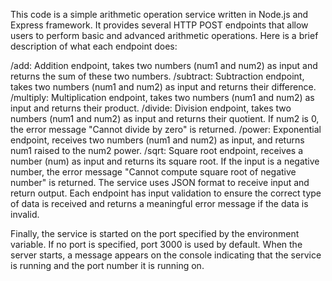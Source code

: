 This code is a simple arithmetic operation service written in Node.js and Express framework. It provides several HTTP POST endpoints that allow users to perform basic and advanced arithmetic operations. Here is a brief description of what each endpoint does:

/add: Addition endpoint, takes two numbers (num1 and num2) as input and returns the sum of these two numbers.
/subtract: Subtraction endpoint, takes two numbers (num1 and num2) as input and returns their difference.
/multiply: Multiplication endpoint, takes two numbers (num1 and num2) as input and returns their product.
/divide: Division endpoint, takes two numbers (num1 and num2) as input and returns their quotient. If num2 is 0, the error message "Cannot divide by zero" is returned.
/power: Exponential endpoint, receives two numbers (num1 and num2) as input, and returns num1 raised to the num2 power.
/sqrt: Square root endpoint, receives a number (num) as input and returns its square root. If the input is a negative number, the error message "Cannot compute square root of negative number" is returned.
The service uses JSON format to receive input and return output. Each endpoint has input validation to ensure the correct type of data is received and returns a meaningful error message if the data is invalid.

Finally, the service is started on the port specified by the environment variable. If no port is specified, port 3000 is used by default. When the server starts, a message appears on the console indicating that the service is running and the port number it is running on.

